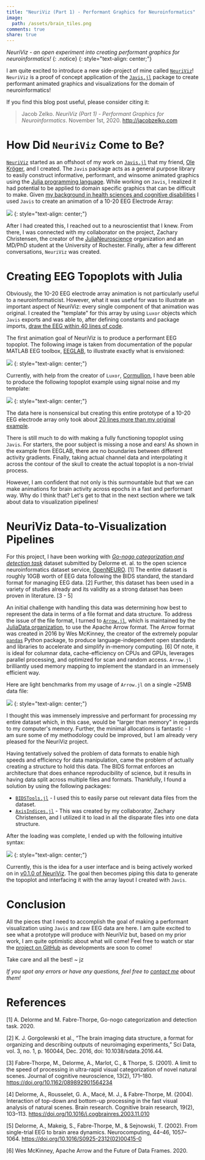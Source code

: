 ```yaml
---
title: "NeuriViz (Part 1) - Performant Graphics for Neuroinformatics"
image:
  path: /assets/brain_tiles.png
comments: true
share: true
---
```


*NeuriViz - an open experiment into creating performant graphics for neuroinformatics!*
{: .notice}
{: style="text-align: center;"}

I am quite excited to introduce a new side-project of mine called [`NeuriViz`](https://github.com/TheCedarPrince/NeuriViz)!
`NeuriViz` is a proof of concept application of the [`Javis.jl`](https://github.com/Wikunia/Javis.jl) package to create performant animated graphics and visualizations for the domain of neuroinformatics!

If you find this blog post useful, please consider citing it:

> Jacob Zelko. _NeuriViz (Part 1) - Performant Graphics for Neuroinformatics_. November 1st, 2020. http://jacobzelko.com

# How Did `NeuriViz` Come to Be?

[`NeuriViz`](https://github.com/TheCedarPrince/NeuriViz) started as an offshoot of my work on [`Javis.jl`](https://github.com/Wikunia/Javis.jl) that my friend, [Ole Kröger](https://opensourc.es/about/), and I created.
The `Javis` package acts as a general purpose library to easily construct informative, performant, and winsome animated graphics using the [Julia programming language](https://julialang.org/).
While working on `Javis`, I realized it had potential to be applied to domain specific graphics that can be difficult to make.
Given [my background in health sciences and cognitive disabilities](/) I used `Javis` to create an animation of a 10-20 EEG Electrode Array:

![](/assets/simple_10_20_array.gif)
{: style="text-align: center;"}

After I had created this, I reached out to a neuroscientist that I knew.
From there, I was connected with my collaborator on the project, Zachary Christensen, the creator of the [JuliaNeuroscience](https://github.com/JuliaNeuroscience) organization and an MD/PhD student at the University of Rochester.
Finally, after a few different conversations, `NeuriViz` was created.

# Creating EEG Topoplots with Julia

Obviously, the 10-20 EEG electrode array animation is not particularly useful to a neuroinformaticist. 
However, what it was useful for was to illustrate an important aspect of NeuriViz: every single component of that animation was original.
I created the "template" for this array by using `Luxor` objects which `Javis` exports and was able to, after defining constants and package imports, [draw the EEG within 40 lines of code](https://wikunia.github.io/Javis.jl/stable/tutorials/tutorial_2/#Full-Code).

The first animation goal of NeuriViz is to produce a performant EEG topoplot.
The following image is taken from documentation of the popular MATLAB EEG toolbox, [EEGLAB](https://sccn.ucsd.edu/eeglab/index.php), to illustrate exactly what is envisioned:

![](/assets/eeglab_topoplot.jpg)
{: style="text-align: center;"}

Currently, with help from the creator of `Luxor`, [Cormullion](http://github.com/cormullion), I have been able to produce the following topoplot example using signal noise and my template:

![](/assets/proto_eeg_topo.jpg)
{: style="text-align: center;"}

The data here is nonsensical but creating this entire prototype of a 10-20 EEG electrode array only took about [20 lines more than my original example](https://gist.github.com/TheCedarPrince/592ec8112302af4230ccc27614303a6f).

There is still much to do with making a fully functioning topoplot using `Javis`.
For starters, the poor subject is missing a nose and ears!
As shown in the example from EEGLAB, there are no boundaries between different activity gradients. 
Finally, taking actual channel data and interpolating it across the contour of the skull to create the actual topoplot is a non-trivial process.

However, I am confident that not only is this surmountable but that we can make animations for brain activity across epochs in a fast and performant way.
Why do I think that? 
Let's get to that in the next section where we talk about data to visualization pipelines!

# NeuriViz Data-to-Visualization Pipelines

For this project, I have been working with [_Go-nogo categorization and detection task_](https://openneuro.org/datasets/ds002680/versions/1.0.0) dataset submitted by Delorme et. al. to the open science neuroinformatics dataset service, [OpenNEURO](https://openneuro.org/). [1]
The entire dataset is roughly 10GB worth of EEG data following the BIDS standard, the standard format for managing EEG data. [2] 
Further, this dataset has been used in a variety of studies already and its validity as a strong dataset has been proven in literature. [3 - 5]

An initial challenge with handling this data was determining how best to represent the data in terms of a file format and data structure.
To address the issue of the file format, I turned to [`Arrow.jl`](https://github.com/JuliaData/Arrow.jl), which is maintained by the [JuliaData organization](https://github.com/JuliaData), to use the Apache Arrow format.
The Arrow format was created in 2016 by Wes McKinney, the creator of the extremely popular [`pandas`](https://pandas.pydata.org/) Python package, to produce language-independent open standards and libraries to accelerate and simplify in-memory computing. [6]
Of note, it is ideal for columnar data, cache-efficiency on CPUs and GPUs, leverages parallel processing, and optimized for scan and random access.
`Arrow.jl` brilliantly used memory mapping to implement the standard in an immensely efficient way.

Here are light benchmarks from my usage of `Arrow.jl` on a single ~25MB data file:

![](/assets/arrow_benchmarks.png)
{: style="text-align: center;"}

I thought this was immensely impressive and performant for processing my entire dataset which, in this case, would be "larger than memory" in regards to my computer's memory.
Further, the minimal allocations is fantastic - I am sure some of my methodology could be improved, but I am already very pleased for the NeuriViz project.

Having tentatively solved the problem of data formats to enable high speeds and efficiency for data manipulation, came the problem of actually creating a structure to hold this data.
The BIDS format enforces an architecture that does enhance reproducibility of science, but it results in having data split across multiple files and formats. 
Thankfully, I found a solution by using the following packages: 

- [`BIDSTools.jl`](https://github.com/TRIImaging/BIDSTools.jl) - I used this to easily parse out relevant data files from the dataset.
- [`AxisIndices.jl`](https://github.com/Tokazama/AxisIndices.jl) - This was created by my collaborator, Zachary Christensen, and I utilized it to load in all the disparate files into one data structure.

After the loading was complete, I ended up with the following intuitive syntax:

![](/assets/load_eeg_data.jpeg)
{: style="text-align: center;"}

Currently, this is the idea for a user interface and is being actively worked on in [v0.1.0 of NeuriViz](https://github.com/TheCedarPrince/NeuriViz).
The goal then becomes piping this data to generate the topoplot and interfacing it with the array layout I created with `Javis`.

# Conclusion

All the pieces that I need to accomplish the goal of making a performant visualization using `Javis` and raw EEG data are here.
I am quite excited to see what a prototype will produce with NeuriViz but, based on my prior work, I am quite optimistic about what will come!
Feel free to watch or star the [project on GitHub](https://github.com/TheCedarPrince/NeuriViz) as developments are soon to come!

Take care and all the best! ~ jz

_If you spot any errors or have any questions, feel free to [contact me](/contact/) about them!_

# References 

[1] A. Delorme and M. Fabre-Thorpe, Go-nogo categorization and detection task. 2020.

[2] K. J. Gorgolewski et al., “The brain imaging data structure, a format for organizing and describing outputs of neuroimaging experiments,” Sci Data, vol. 3, no. 1, p. 160044, Dec. 2016, doi: 10.1038/sdata.2016.44.

[3] Fabre-Thorpe, M., Delorme, A., Marlot, C., & Thorpe, S. (2001). A limit to the speed of processing in ultra-rapid visual categorization of novel natural scenes. Journal of cognitive neuroscience, 13(2), 171–180. https://doi.org/10.1162/089892901564234 

[4] Delorme, A., Rousselet, G. A., Macé, M. J., & Fabre-Thorpe, M. (2004). Interaction of top-down and bottom-up processing in the fast visual analysis of natural scenes. Brain research. Cognitive brain research, 19(2), 103–113. https://doi.org/10.1016/j.cogbrainres.2003.11.010 

[5] Delorme, A., Makeig, S., Fabre-Thorpe, M., & Sejnowski, T. (2002). From single-trial EEG to brain area dynamics. Neurocomputing, 44–46, 1057–1064. https://doi.org/10.1016/S0925-2312(02)00415-0

[6] Wes McKinney, Apache Arrow and the Future of Data Frames. 2020.

